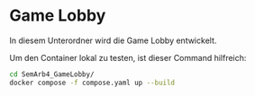 # Game Lobby

In diesem Unterordner wird die Game Lobby entwickelt.

Um den Container lokal zu testen, ist dieser Command hilfreich:

```bash
cd SemArb4_GameLobby/
docker compose -f compose.yaml up --build
```
